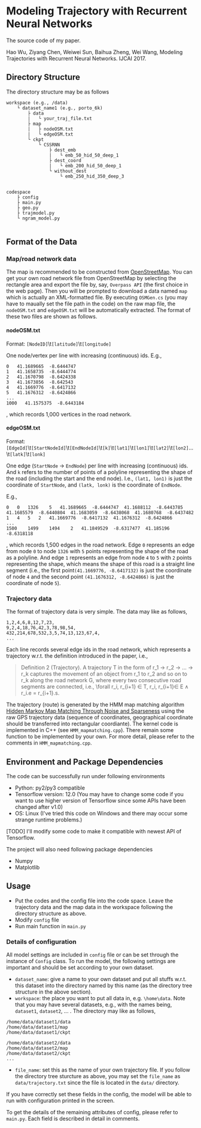 # Modeling Trajectory with Recurrent Neural Networks

The source code of my paper.

Hao Wu, Ziyang Chen, Weiwei Sun, Baihua Zheng, Wei Wang, Modeling Trajectories with Recurrent Neural Networks. IJCAI 2017.

## Directory Structure
The directory structure may be as follows
```
workspace (e.g., /data)
    └ dataset_name1 (e.g., porto_6k)
        ├ data
        |   └ your_traj_file.txt
        ├ map
        |   ├ nodeOSM.txt
        |   └ edgeOSM.txt
        └ ckpt
            └ CSSRNN
                ├ dest_emb
                |   └ emb_50_hid_50_deep_1
                ├ dest_coord
                |   └ emb_200_hid_50_deep_1
                └ without_dest
                    └ emb_250_hid_350_deep_3

  
codespace
    ├ config
    ├ main.py
    ├ geo.py
    ├ trajmodel.py
    └ ngram_model.py
    
```

## Format of the Data
### Map/road network data
The map is recommended to be constructed from [OpenStreetMap](http://www.openstreetmap.org/export#).
You can get your own road network file from OpenStreetMap by selecting the rectangle area and export the file by, say, `Overpass API` (the first choice in the web page).
Then you will be prompted to download a data named `map` which is actually an XML-formatted file. 
By executing `OSMGen.cs` (you may have to maually set the file path in the code) on the raw map file, the `nodeOSM.txt` and `edgeOSM.txt` will be automatically extracted. 
The format of these two files are shown as follows.

#### nodeOSM.txt
Format: `[NodeID]`\t`[latitude]`\t`[longitude]`

One node/vertex per line with increasing (continuous) ids.
E.g.,
```
0   41.1689665  -8.6444747
1   41.1658735  -8.6444774
2   41.1670798  -8.6424338
3   41.1673856  -8.642543
4   41.1669776  -8.6417132
5   41.1676312  -8.6424866
...
1000   41.1575375  -8.6443184
```
, which records 1,000 vertices in the road network.

#### edgeOSM.txt
Format: `[EdgeId]`\t`[StartNodeId]`\t`[EndNodeId]`\t`[k]`\t`[lat1]`\t`[lon1]`\t`[lat2]`\t`[lon2]`...\t`[latk]`\t`[lonk]`

One edge (`StartNode` -> `EndNode`) per line with increasing (continuous) ids.
And `k` refers to the number of points of a polyline representing the shape of the road (including the start and the end node).
I.e., `(lat1, lon1)` is just the coordinate of `StartNode`, and `(latk, lonk)` is the coordinate of `EndNode`.

E.g.,
```
0   0   1326    5   41.1689665  -8.6444747  41.1688112  -8.6443785  41.1685579  -8.6440804  41.1683059  -8.6438068  41.1680768  -8.6437482
1   4   5   2   41.1669776  -8.6417132  41.1676312  -8.6424866
...
1500    1499    1494    2   41.1849529  -8.6317477  41.185196   -8.6318118
```
, which records 1,500 edges in the road network.
Edge `0` represents an edge from node `0` to node `1326` with `5` points representing the shape of the road as a 
polyline. And edge `1` represents an edge from node `4` to `5` with `2` points representing the shape, which means the 
shape of this road is a straight line segment (i.e., the first point`(41.1669776, -8.6417132)` is just the coordinate of 
node `4` and the second point `(41.1676312, -8.6424866)` is just the coordinate of node `5`).

### Trajectory data
The format of trajectory data is very simple. The data may like as follows,
```
1,2,4,6,8,12,7,23,
9,2,4,18,76,42,3,78,98,54,
432,214,678,532,3,5,74,13,123,67,4,
...
```
Each line records several edge ids in the road network, which represents a trajectory w.r.t. the definition introduced 
in the paper, i.e.,
>Definition 2 (Trajectory). 
A trajectory T in the form of r_1 → r_2 → … → r_k captures the movement of an object from r_1 to r_2 and so on to r_k 
along the road network G, where every two consecutive road segments are connected, i.e., \forall r_i, r_{i+1} ∈ T, 
r_i, r_{i+1}∈ E ∧ r_i.e = r_{i+1}.s.

The trajectory (route) is generated by the HMM map matching algorithm [Hidden Markov Map Matching Through Noise and Sparseness](http://dl.acm.org/citation.cfm?id=1653818) using the raw GPS trajectory data (sequence of coordinates, geographical coordinate should be transferred into rectangular coordiante). The kernel code is implemented in C++ (see `HMM_mapmatching.cpp`). There remain some function to be implemented by your own. For more detail, please refer to the comments in `HMM_mapmatching.cpp`.

## Environment and Package Dependencies
The code can be successfully run under following environments
- Python: py2/py3 compatible
- Tensorflow version: 12.0 (You may have to change some code if you want to use higher version of Tensorflow since some APIs have been changed after v1.0)
- OS: Linux (I've tried this code on Windows and there may occur some strange runtime problems.)

[TODO] I'll modify some code to make it compatible with newest API of Tensorflow.

The project will also need following package dependencies
- Numpy
- Matplotlib

## Usage
- Put the codes and the config file into the code space. Leave the trajectory data and the map data in the workspace
 following the directory structure as above.
- Modify `config` file
- Run main function in `main.py`   

### Details of configuration
All model settings are included in `config` file or can be set through the instance of `Config` class.
To run the model, the following settings are important and should be set according to your own dataset.
- `dataset_name`: give a name to your own dataset and put all stuffs w.r.t. this dataset into the directory named by 
this name (as the directory tree structure in the above section).
- `workspace`: the place you want to put all data in, e.g. `\home\data`. Note that you may have several datasets, 
e.g., with the names being, `dataset1`, `dataset2`, ... .
The directory may like as follows,
```
/home/data/dataset1/data
/home/data/dataset1/map
/home/data/dataset1/ckpt
 
/home/data/dataset2/data
/home/data/dataset2/map
/home/data/dataset2/ckpt
...
```
- `file_name`: set this as the name of your own trajectory file. If you follow the directory tree sturcture as above,
you may set the `file_name` as `data/trajectory.txt` since the file is located in the `data/` directory.

If you have correctly set these fields in the config, the model will be able to run with configuration printed in the screen.

To get the details of the remaining attributes of config, please refer to `main.py`. Each field is described in detail
 in comments.


